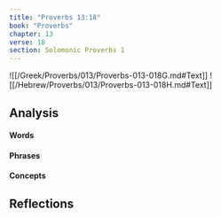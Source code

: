 ```yaml
---
title: "Proverbs 13:18"
book: "Proverbs"
chapter: 13
verse: 18
section: Solomonic Proverbs 1
---
```

![[/Greek/Proverbs/013/Proverbs-013-018G.md#Text]]
![[/Hebrew/Proverbs/013/Proverbs-013-018H.md#Text]]

## Analysis

#### Words

#### Phrases

#### Concepts

## Reflections
